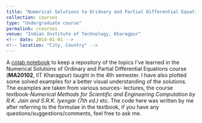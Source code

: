 ```yaml
---
title: "Numerical Solutions to Oridnary and Partial Differential Equations"
collection: courses
type: "Undergraduate course"
permalink: /courses
venue: "Indian Institute of Technology, Kharagpur"
<!-- date: 2014-01-01 -->
<!-- location: "City, Country" -->
---
```


A [colab notebook](https://colab.research.google.com/drive/1vuS-mCkyEX9JqrXa2EvfscBvHjGL5MAT?usp=sharing) to keep a repository of the topics I've learned in the Numerical Solutions of Ordinary and Partial Differential Equations course (**MA20102**, IIT Kharagpur) taught in the 4th semester. I have also plotted some solved examples for a better visual understanding of the solutions. The examples are taken from various sources- lectures, the course textbook-*Numerical Methods for Scientific and Engineering Computation by R.K. Jain and S.R.K. Iyengar (7th ed.)* etc.
The code here was written by me after referring to the formulae in the textbook, if you have any questions/suggestions/comments, feel free to ask me.